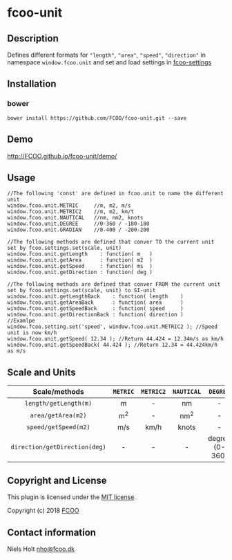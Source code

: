 # fcoo-unit
>


## Description
Defines different formats for `"length"`, `"area"`, `"speed"`, `"direction"` in namespace `window.fcoo.unit` and set and load settings in [fcoo-settings](https://github.com/FCOO/fcoo-settings)

<!-- Adds two new formats for distances: `km` and `nm` --->


## Installation
### bower
`bower install https://github.com/FCOO/fcoo-unit.git --save`

## Demo
http://FCOO.github.io/fcoo-unit/demo/ 

## Usage
	//The following 'const' are defined in fcoo.unit to name the different unit
	window.fcoo.unit.METRIC  	//m, m2, m/s
    window.fcoo.unit.METRIC2 	//m, m2, km/t
	window.fcoo.unit.NAUTICAL	//nm, nm2, knots
    window.fcoo.unit.DEGREE		//0-360 / -180-180
	window.fcoo.unit.GRADIAN	//0-400 / -200-200
 
	//The following methods are defined that conver TO the current unit set by fcoo.settings.set(scale, unit)
	window.fcoo.unit.getLength    : function( m   )
	window.fcoo.unit.getArea      : function( m2  )
	window.fcoo.unit.getSpeed     : function( ms  )
	window.fcoo.unit.getDirection : function( deg )

	//The following methods are defined that conver FROM the current unit set by fcoo.settings.set(scale, unit) to SI-unit
	window.fcoo.unit.getLengthBack    : function( length    )
	window.fcoo.unit.getAreaBack      : function( area      )
	window.fcoo.unit.getSpeedBack     : function( speed     )
	window.fcoo.unit.getDirectionBack : function( direction )
	//Examlpe
	window.fcoo.setting.set('speed', window.fcoo.unit.METRIC2 ); //Speed unit is now km/h
	window.fcoo.unit.getSpeed( 12.34 ); //Return 44.424 = 12.34m/s as km/h
	window.fcoo.unit.getSpeedBack( 44.424 ); //Return 12.34 = 44.424km/h as m/s

## Scale and Units

| Scale/methods | `METRIC` | `METRIC2` | `NAUTICAL` | `DEGREE` | `GRADIAN` |
| :--: | :--: | :--: | :--: |:--: |:--: |
| `length/getLength(m)` | m | - | nm | - | - |
| `area/getArea(m2)` | m<sup>2</sup> | - | nm<sup>2</sup> | - | - |
| `speed/getSpeed(m2)` | m/s | km/h | knots | - | - |
| `direction/getDirection(deg)` | - | - | - | degree (0-360) | gradian (0-400) |

<!--
### Formats
Two new formats are added:
### `km`
Convert distances in meter to kilometer 

    numeral(1234.123).format("0,0.0km") //"1.2km"
    numeral("12km").value(); //12000

### `nm`
Convert distances in meter to nautical miles

    numeral(1234.123).format("0,0.0 nm") //"0.663 nm"
    numeral("12nm").value(); //22344
-->
## Copyright and License
This plugin is licensed under the [MIT license](https://github.com/FCOO/fcoo-unit/LICENSE).

Copyright (c) 2018 [FCOO](https://github.com/FCOO)

## Contact information

Niels Holt nho@fcoo.dk
